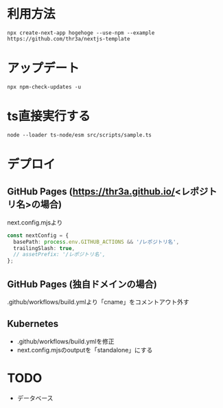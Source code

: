 # 利用方法

```
npx create-next-app hogehoge --use-npm --example https://github.com/thr3a/nextjs-template
```

# アップデート

```
npx npm-check-updates -u
```

# ts直接実行する

```
node --loader ts-node/esm src/scripts/sample.ts
```

# デプロイ

## GitHub Pages (https://thr3a.github.io/<レポジトリ名>の場合)

next.config.mjsより

```ts
const nextConfig = {
  basePath: process.env.GITHUB_ACTIONS && '/レポジトリ名',
  trailingSlash: true,
  // assetPrefix: '/レポジトリ名',
};
```

## GitHub Pages (独自ドメインの場合)

.github/workflows/build.ymlより「cname」をコメントアウト外す

## Kubernetes

- .github/workflows/build.ymlを修正
- next.config.mjsのoutputを「standalone」にする

# TODO

- データベース
